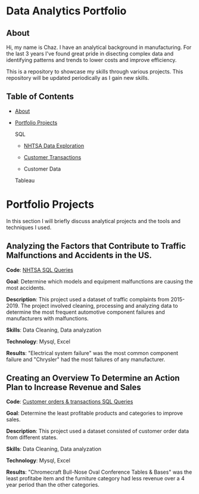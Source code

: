 # Data Analytics Portfolio
## About

Hi, my name is Chaz. I have an analytical background in manufacturing. For the last 3 years I've found great pride in disecting complex data and identifying patterns and trends to lower costs and improve efficiency.

This is a repository to showcase my skills through various projects. This repository will be updated periodically as I gain new skills.

## Table of Contents

- [About](https://github.com/clarkhaz1988/SQL-Query/tree/main#about)
   
- [Portfolio Projects](https://github.com/clarkhaz1988/SQL-Query/tree/main#portfolio-projects)
    
  SQL
        
   - [NHTSA Data Exploration](https://github.com/clarkhaz1988/SQL-Query/tree/main#Analyzing-the-Factors-that-Contribute-to-Traffic-Malfunctions-and-Accidents-in-the-US)
          
   - [Customer Transactions](https://github.com/clarkhaz1988/SQL-Query/tree/main#Creating-an-overview-to-determine-an-action-plan-to-icrease-an-action-to-increase-revenue-and-sales)
          
   - Customer Data

  Tableau

# Portfolio Projects

In this section I will briefly discuss analytical projects and the tools and techniques I used.

## **Analyzing the Factors that Contribute to Traffic Malfunctions and Accidents in the US**.

**Code**: [NHTSA SQL Queries](https://github.com/clarkhaz1988/SQL-Query/blob/main/NHTSA%20SQL%20Queries.sql)

**Goal**: Determine which models and equipment malfunctions are causing the most accidents.

**Description**: This project used a dataset of traffic complaints from 2015-2019. The project involved cleaning, processing and analyzing data to determine the most frequent automotive component failures and manufacturers with malfunctions.

**Skills**: Data Cleaning, Data analyzation 

**Technology**: Mysql, Excel

**Results**: "Electrical system failure" was the most common component failure and "Chrysler" had the most failures of any manufacturer.
 


## **Creating an Overview To Determine an Action Plan to Increase Revenue and Sales** 

**Code**: [Customer orders & transactions SQL Queries](https://github.com/clarkhaz1988/SQL-Query/blob/main/Customer%20Orders%20%26%20Transactions.sql)

**Goal**: Determine the least profitable products and categories to improve sales.

**Description**: This project used a dataset consisted of customer order data from different states.

**Skills**: Data Cleaning, Data analyzation 

**Technology**: Mysql, Excel

**Results**: "Chromecraft Bull-Nose Oval Conference Tables & Bases" was the least profitabe item and the furniture category had less revenue over a 4 year period than the other categories. 








